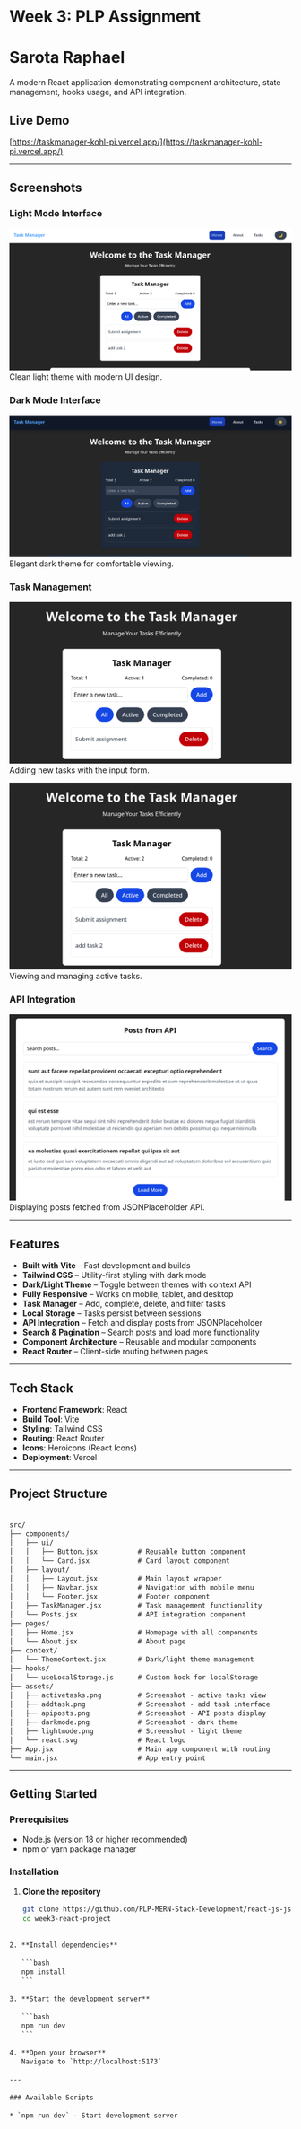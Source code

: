 
# Week 3: PLP Assignment
# Sarota Raphael

A modern React application demonstrating component architecture, state management, hooks usage, and API integration.

##  Live Demo

[https://taskmanager-kohl-pi.vercel.app/](https://taskmanager-kohl-pi.vercel.app/)

---

##  Screenshots

###  Light Mode Interface
![Light Mode](./src/assets/lightmode.png)
Clean light theme with modern UI design.

###  Dark Mode Interface
![Dark Mode](./src/assets/darkmode.png)
Elegant dark theme for comfortable viewing.

###  Task Management
![Add Task](./src/assets/addtask.png)
Adding new tasks with the input form.

![Active Tasks](./src/assets/activetasks.png)
Viewing and managing active tasks.

###  API Integration
![API Posts](./src/assets/apiposts.png)
Displaying posts fetched from JSONPlaceholder API.

---

##  Features

-  **Built with Vite** – Fast development and builds  
-  **Tailwind CSS** – Utility-first styling with dark mode  
-  **Dark/Light Theme** – Toggle between themes with context API  
-  **Fully Responsive** – Works on mobile, tablet, and desktop  
-  **Task Manager** – Add, complete, delete, and filter tasks  
-  **Local Storage** – Tasks persist between sessions  
-  **API Integration** – Fetch and display posts from JSONPlaceholder  
-  **Search & Pagination** – Search posts and load more functionality  
-  **Component Architecture** – Reusable and modular components  
-  **React Router** – Client-side routing between pages  

---

## Tech Stack

- **Frontend Framework**: React 
- **Build Tool**: Vite  
- **Styling**: Tailwind CSS  
- **Routing**: React Router  
- **Icons**: Heroicons (React Icons)  
- **Deployment**: Vercel 
---

##  Project Structure

```

src/
├── components/
│   ├── ui/
│   │   ├── Button.jsx          # Reusable button component
│   │   └── Card.jsx            # Card layout component
│   ├── layout/
│   │   ├── Layout.jsx          # Main layout wrapper
│   │   ├── Navbar.jsx          # Navigation with mobile menu
│   │   └── Footer.jsx          # Footer component
│   ├── TaskManager.jsx         # Task management functionality
│   └── Posts.jsx               # API integration component
├── pages/
│   ├── Home.jsx                # Homepage with all components
│   └── About.jsx               # About page
├── context/
│   └── ThemeContext.jsx        # Dark/light theme management
├── hooks/
│   └── useLocalStorage.js      # Custom hook for localStorage
├── assets/
│   ├── activetasks.png         # Screenshot - active tasks view
│   ├── addtask.png             # Screenshot - add task interface
│   ├── apiposts.png            # Screenshot - API posts display
│   ├── darkmode.png            # Screenshot - dark theme
│   ├── lightmode.png           # Screenshot - light theme
│   └── react.svg               # React logo
├── App.jsx                     # Main app component with routing
└── main.jsx                    # App entry point

````

---

##  Getting Started

### Prerequisites

- Node.js (version 18 or higher recommended)
- npm or yarn package manager

### Installation

1. **Clone the repository**
   ```bash
   git clone https://github.com/PLP-MERN-Stack-Development/react-js-jsx-and-css-mastering-front-end-development-Topher254.git
   cd week3-react-project
````

2. **Install dependencies**

   ```bash
   npm install
   ```

3. **Start the development server**

   ```bash
   npm run dev
   ```

4. **Open your browser**
   Navigate to `http://localhost:5173`

---

### Available Scripts

* `npm run dev` - Start development server

